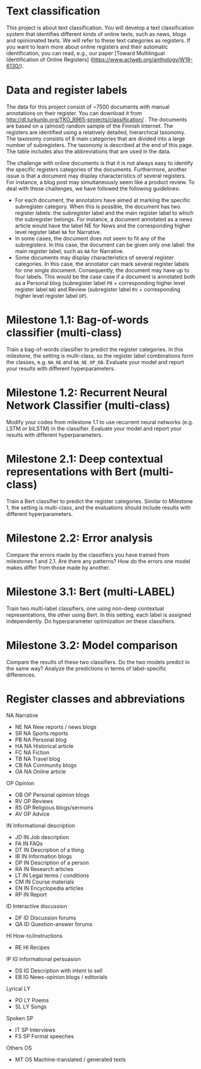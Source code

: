 # Text classification

This project is about text classification. You will develop a text classification system that identifies different kinds of online texts, such as news, blogs and opinionated texts. We will refer to these text categories as registers. If you want to learn more about online registers and their automatic identification, you can read, e.g., our paper [Toward Multilingual Identification of Online Registers] (https://www.aclweb.org/anthology/W19-6130/).

# Data and register labels
The data for this project consist of ~7500 documents with manual annotations on their register. You can download it from http://dl.turkunlp.org/TKO_8965-projects/classification/ . The documents are based on a (almost) random sample of the Finnish Internet. The registers are identified using a relatively detailed, hierarchical taxonomy. The taxonomy consists of 8 main categories that are divided into a large number of subregisters. The taxonomy is described at the end of this page. The table includes also the abbreviations that are used in the data.

The challenge with online documents is that it is not always easy to identify the specific registers categories of the documents. Furthermore, another issue is that a document may display characteristics of several registers. For instance, a blog post may simultaneously seem like a product review. To deal with these challenges, we have followed the following guidelines:
* For each document, the annotators have aimed at marking the specific subregister category. When this is possible, the document has two register labels: the subregister label and the main register label to which the subregister belongs. For instance, a document annotated as a news article would have the label NE for News and the corresponding higher level register label `NA` for Narrative. 
* In some cases, the document does not seem to fit any of the subregisters. In this case, the document can be given only one label: the main register label, such as `NA` for Narrative. 
* Some documents may display characteristics of several register categories. In this case, the annotator can mark several register labels for one single document. Consequently, the document may have up to four labels. This would be the case case if a document is annotated both as a Personal blog (subregister label `PB` + corresponding higher level register label `NA`) and Review (subregister label `RV` + corresponding higher level register label `OP`).

# Milestone 1.1: Bag-of-words classifier (multi-class)
Train a bag-of-words classifier to predict the register categories. In this milestone, the setting is multi-class, so the register label combinations form the classes, e.g. `NA_NE` and `NA_NE_OP_OB`. Evaluate your model and report your results with different hyperparameters.

# Milestone 1.2: Recurrent Neural Network Classifier (multi-class)
Modify your codes from milestone 1.1 to use recurrent neural networks (e.g. LSTM or biLSTM) in the classifier. Evaluate your model and report your results with different hyperparameters.

# Milestone 2.1: Deep contextual representations with Bert (multi-class)
Train a Bert classifier to predict the register categories. Similar to Milestone 1, the setting is multi-class, and the evaluations should include results with different hyperparameters.

# Milestone 2.2: Error analysis
Compare the errors made by the classifiers you have trained from milestones 1 and 2.1. Are there any patterns? How do the errors one model makes differ from those made by another.

# Milestone 3.1: Bert (multi-LABEL)
Train two multi-label classifiers, one using non-deep contextual representations, the other using Bert. In this setting, each label is assigned independently. Do hyperparameter optimization on these classifiers.

# Milestone 3.2: Model comparison
Compare the results of these two classifiers. Do the two models predict in the same way? Analyze the predictions in terms of label-specific differences.

# Register classes and abbreviations

NA Narrative

* NE NA    New reports / news blogs
* SR NA    Sports reports
* PB NA    Personal blog
* HA NA    Historical article
* FC NA    Fiction
* TB NA    Travel blog
* CB NA    Community blogs
* OA NA    Online article

OP  Opinion
* OB OP  Personal opinion blogs
* RV OP  Reviews
* RS OP  Religious blogs/sermons
* AV OP  Advice

IN Informational description
* JD IN  Job description
* FA IN  FAQs
* DT IN  Description of a thing
* IB IN  Information blogs
* DP IN  Description of a person
* RA IN  Research articles
* LT IN  Legal terms / conditions
* CM IN  Course materials
* EN IN  Encyclopedia articles
* RP IN  Report

ID Interactive discussion
* DF ID  Discussion forums
* QA ID  Question-answer forums

HI  How-to/instructions
* RE HI  Recipes

IP IG  Informational persuasion
* DS IG  Description with intent to sell
* EB IG  News-opinion blogs / editorials

Lyrical LY
* PO LY  Poems
* SL LY  Songs

Spoken SP
* IT SP Interviews
* FS SP Formal speeches

Others OS
* MT OS Machine-translated / generated texts
